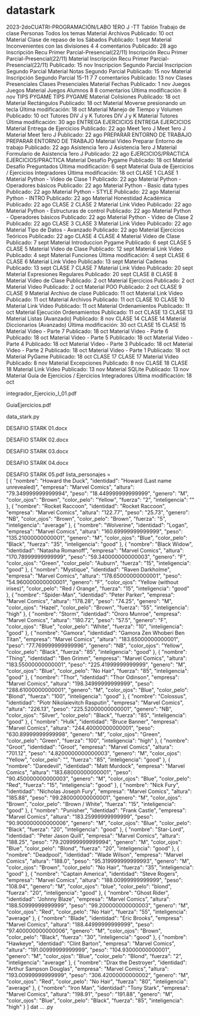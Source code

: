# datastark
2023-2doCUATRI-PROGRAMACIÓN/LABO 1ERO J -TT
Tablón
Trabajo de clase
Personas
Todos los temas
Material
Archivos
Publicado: 10 oct
Material
Clase de repaso de los Sábados
Publicado: 1 sept
Material
Inconvenientes con las divisiones
4
4 comentarios
Publicado: 28 ago
Inscripción Recu Primer Parcial-Presencial(22/11)
Inscripción Recu Primer Parcial-Presencial(22/11)
Material
Inscripción Recu Primer Parcial-Presencial(22/11)
Publicado: 15 nov
Inscripcion Segundo Parcial
Inscripcion Segundo Parcial
Material
Notas Segundo Parcial
Publicado: 15 nov
Material
Inscripción Segundo Parcial 15-11
7
7 comentarios
Publicado: 13 nov
Clases Presenciales
Clases Presenciales
Material
Fechas
Publicado: 1 nov
Juegos
Juegos
Material
Juegos Alumnos
8
8 comentarios
Última modificación: 8 nov
TIPS PYGAME
TIPS PYGAME
Material
Colisiones
Publicado: 18 oct
Material
Rectángulos
Publicado: 18 oct
Material
Moverse presionando un tecla
Última modificación: 18 oct
Material
Manejo de Tiempo y Volumen
Publicado: 10 oct
Tutores DIV J y K
Tutores DIV J y K
Material
Tutores
Última modificación: 30 ago
ENTREGA EJERCICIOS
ENTREGA EJERCICIOS
Material
Entrega de Ejercicios
Publicado: 22 ago
Meet 1ero J
Meet 1ero J
Material
Meet 1ero J
Publicado: 22 ago
PREPARAR ENTORNO DE TRABAJO
PREPARAR ENTORNO DE TRABAJO
Material
Video Preparar Entorno de trabajo
Publicado: 22 ago
Asistencia 1ero J
Asistencia 1ero J
Material
Formulario de Asistencia 1ero J
Publicado: 22 ago
EJERCICIOS/PRACTICA
EJERCICIOS/PRACTICA
Material
Desafío Pygame
Publicado: 18 oct
Material
Desafío Preguntados
Última modificación: 6 sept
Material
Guía de Ejercicios / Ejercicios Integradores
Última modificación: 18 oct
CLASE 1
CLASE 1
Material
Python - Video de Clase 1
Publicado: 22 ago
Material
Python - Operadores básicos
Publicado: 22 ago
Material
Python - Basic data types
Publicado: 22 ago
Material
Python - STYLE
Publicado: 22 ago
Material
Python - INTRO
Publicado: 22 ago
Material
Honestidad Académica
Publicado: 22 ago
CLASE 2
CLASE 2
Material
Link Video
Publicado: 22 ago
Material
Python - Estructuras de control
Publicado: 22 ago
Material
Python - Operadores básicos
Publicado: 22 ago
Material
Python - Video de Clase 2
Publicado: 22 ago
CLASE 3
CLASE 3
Material
Link Video
Publicado: 22 ago
Material
Tipo de Datos - Avanzado
Publicado: 22 ago
Material
Ejercicios Teóricos
Publicado: 22 ago
CLASE 4
CLASE 4
Material
Video de Clase
Publicado: 7 sept
Material
Introduccion Pygame
Publicado: 6 sept
CLASE 5
CLASE 5
Material
Video de Clase
Publicado: 12 sept
Material
Link Video
Publicado: 4 sept
Material
Funciones
Última modificación: 4 sept
CLASE 6
CLASE 6
Material
Link Video
Publicado: 13 sept
Material
Cadenas
Publicado: 13 sept
CLASE 7
CLASE 7
Material
Link Video
Publicado: 20 sept
Material
Expresiones Regulares
Publicado: 20 sept
CLASE 8
CLASE 8
Material
Video de Clase
Publicado: 2 oct
Material
Ejercicios
Publicado: 2 oct
Material
Video
Publicado: 2 oct
Material
POO
Publicado: 2 oct
CLASE 9
CLASE 9
Material
Archivo de clase
Publicado: 11 oct
Material
Link Video
Publicado: 11 oct
Material
Archivos
Publicado: 11 oct
CLASE 10
CLASE 10
Material
Link Video
Publicado: 11 oct
Material
Ordenamientos
Publicado: 11 oct
Material
Ejecución Ordenamientos
Publicado: 11 oct
CLASE 13
CLASE 13
Material
Listas (Avanzado)
Publicado: 8 nov
CLASE 14
CLASE 14
Material
Diccionarios (Avanzado)
Última modificación: 30 oct
CLASE 15
CLASE 15
Material
Video - Parte 7
Publicado: 18 oct
Material
Video - Parte 6
Publicado: 18 oct
Material
Video - Parte 5
Publicado: 18 oct
Material
Video - Parte 4
Publicado: 18 oct
Material
Video - Parte 3
Publicado: 18 oct
Material
Video - Parte 2
Publicado: 18 oct
Material
Video - Parte 1
Publicado: 18 oct
Material
PyGame
Publicado: 18 oct
CLASE 17
CLASE 17
Material
Video
Publicado: 8 nov
Material
Excepciones
Publicado: 8 nov
CLASE 18
CLASE 18
Material
Link Video
Publicado: 13 nov
Material
SQLite
Publicado: 13 nov
Material
Guía de Ejercicios / Ejercicios Integradores
Última modificación: 18 oct

integrador_Ejercicio_I_01.pdf

GuiaEjercicios.pdf

data_stark.py

DESAFIO STARK 01.docx

DESAFIO STARK 02.docx

DESAFIO STARK 03.docx

DESAFIO STARK 04.docx

DESAFIO STARK 05.pdf
lista_personajes =\
[
  {
    "nombre": "Howard the Duck",
    "identidad": "Howard (Last name unrevealed)",
    "empresa": "Marvel Comics",
    "altura": "79.349999999999994",
    "peso": "18.449999999999999",
    "genero": "M",
    "color_ojos": "Brown",
    "color_pelo": "Yellow",
    "fuerza": "2",
    "inteligencia": ""
  },
  {
    "nombre": "Rocket Raccoon",
    "identidad": "Rocket Raccoon",
    "empresa": "Marvel Comics",
    "altura": "122.77",
    "peso": "25.73",
    "genero": "NB",
    "color_ojos": "Brown",
    "color_pelo": "Brown",
    "fuerza": "5",
    "inteligencia": "average"
  },
  {
    "nombre": "Wolverine",
    "identidad": "Logan",
    "empresa": "Marvel Comics",
    "altura": "160.69999999999999",
    "peso": "135.21000000000001",
    "genero": "M",
    "color_ojos": "Blue",
    "color_pelo": "Black",
    "fuerza": "35",
    "inteligencia": "good"
  },
  {
    "nombre": "Black Widow",
    "identidad": "Natasha Romanoff",
    "empresa": "Marvel Comics",
    "altura": "170.78999999999999",
    "peso": "59.340000000000003",
    "genero": "F",
    "color_ojos": "Green",
    "color_pelo": "Auburn",
    "fuerza": "15",
    "inteligencia": "good"
  },
  {
    "nombre": "Mystique",
    "identidad": "Raven Darkholme",
    "empresa": "Marvel Comics",
    "altura": "178.65000000000001",
    "peso": "54.960000000000001",
    "genero": "F",
    "color_ojos": "Yellow (without irises)",
    "color_pelo": "Red / Orange",
    "fuerza": "15",
    "inteligencia": "good"
  },
  {
    "nombre": "Spider-Man",
    "identidad": "Peter Parker",
    "empresa": "Marvel Comics",
    "altura": "178.28",
    "peso": "74.25",
    "genero": "M",
    "color_ojos": "Hazel",
    "color_pelo": "Brown",
    "fuerza": "55",
    "inteligencia": "high"
  },
  {
    "nombre": "Storm",
    "identidad": "Ororo Munroe",
    "empresa": "Marvel Comics",
    "altura": "180.72",
    "peso": "57.5",
    "genero": "F",
    "color_ojos": "Blue",
    "color_pelo": "White",
    "fuerza": "10",
    "inteligencia": "good"
  },
  {
    "nombre": "Gamora",
    "identidad": "Gamora Zen Whoberi Ben Titan",
    "empresa": "Marvel Comics",
    "altura": "183.65000000000001",
    "peso": "77.769999999999996",
    "genero": "NB",
    "color_ojos": "Yellow",
    "color_pelo": "Black",
    "fuerza": "85",
    "inteligencia": "good"
  },
  {
    "nombre": "Thing",
    "identidad": "Ben Grimm",
    "empresa": "Marvel Comics",
    "altura": "183.55000000000001",
    "peso": "225.41999999999999",
    "genero": "M",
    "color_ojos": "Blue",
    "color_pelo": "No Hair",
    "fuerza": "85",
    "inteligencia": "good"
  },
  {
    "nombre": "Thor",
    "identidad": "Thor Odinson",
    "empresa": "Marvel Comics",
    "altura": "198.34999999999999",
    "peso": "288.61000000000001",
    "genero": "M",
    "color_ojos": "Blue",
    "color_pelo": "Blond",
    "fuerza": "100",
    "inteligencia": "good"
  },
  {
    "nombre": "Colossus",
    "identidad": "Piotr Nikolaievitch Rasputin",
    "empresa": "Marvel Comics",
    "altura": "226.13",
    "peso": "225.52000000000001",
    "genero": "NB",
    "color_ojos": "Silver",
    "color_pelo": "Black",
    "fuerza": "85",
    "inteligencia": "good"
  },
  {
    "nombre": "Hulk",
    "identidad": "Bruce Banner",
    "empresa": "Marvel Comics",
    "altura": "244.40000000000001",
    "peso": "630.89999999999998",
    "genero": "M",
    "color_ojos": "Green",
    "color_pelo": "Green",
    "fuerza": "100",
    "inteligencia": "high"
  },
  {
    "nombre": "Groot",
    "identidad": "Groot",
    "empresa": "Marvel Comics",
    "altura": "701.12",
    "peso": "4.8200000000000003",
    "genero": "M",
    "color_ojos": "Yellow",
    "color_pelo": "",
    "fuerza": "85",
    "inteligencia": "good"
  },
  {
    "nombre": "Daredevil",
    "identidad": "Matt Murdock",
    "empresa": "Marvel Comics",
    "altura": "183.68000000000001",
    "peso": "90.450000000000003",
    "genero": "M",
    "color_ojos": "Blue",
    "color_pelo": "Red",
    "fuerza": "15",
    "inteligencia": "good"
  },
  {
    "nombre": "Nick Fury",
    "identidad": "Nicholas Joseph Fury",
    "empresa": "Marvel Comics",
    "altura": "185.88",
    "peso": "99.280000000000001",
    "genero": "M",
    "color_ojos": "Brown",
    "color_pelo": "Brown / White",
    "fuerza": "15",
    "inteligencia": "good"
  },
  {
    "nombre": "Punisher",
    "identidad": "Frank Castle",
    "empresa": "Marvel Comics",
    "altura": "183.25999999999999",
    "peso": "90.900000000000006",
    "genero": "M",
    "color_ojos": "Blue",
    "color_pelo": "Black",
    "fuerza": "20",
    "inteligencia": "good"
  },
  {
    "nombre": "Star-Lord",
    "identidad": "Peter Jason Quill",
    "empresa": "Marvel Comics",
    "altura": "188.25",
    "peso": "79.209999999999994",
    "genero": "M",
    "color_ojos": "Blue",
    "color_pelo": "Blond",
    "fuerza": "20",
    "inteligencia": "good"
  },
  {
    "nombre": "Deadpool",
    "identidad": "Wade Wilson",
    "empresa": "Marvel Comics",
    "altura": "188.0",
    "peso": "95.319999999999993",
    "genero": "M",
    "color_ojos": "Brown",
    "color_pelo": "No Hair",
    "fuerza": "35",
    "inteligencia": "good"
  },
  {
    "nombre": "Captain America",
    "identidad": "Steve Rogers",
    "empresa": "Marvel Comics",
    "altura": "188.00999999999999",
    "peso": "108.94",
    "genero": "M",
    "color_ojos": "blue",
    "color_pelo": "blond",
    "fuerza": "20",
    "inteligencia": "good"
  },
  {
    "nombre": "Ghost Rider",
    "identidad": "Johnny Blaze",
    "empresa": "Marvel Comics",
    "altura": "188.50999999999999",
    "peso": "99.200000000000003",
    "genero": "M",
    "color_ojos": "Red",
    "color_pelo": "No Hair",
    "fuerza": "55",
    "inteligencia": "average"
  },
  {
    "nombre": "Blade",
    "identidad": "Eric Brooks",
    "empresa": "Marvel Comics",
    "altura": "188.44999999999999",
    "peso": "97.400000000000006",
    "genero": "M",
    "color_ojos": "Brown",
    "color_pelo": "Black",
    "fuerza": "30",
    "inteligencia": "good"
  },
  {
    "nombre": "Hawkeye",
    "identidad": "Clint Barton",
    "empresa": "Marvel Comics",
    "altura": "191.00999999999999",
    "peso": "104.93000000000001",
    "genero": "M",
    "color_ojos": "Blue",
    "color_pelo": "Blond",
    "fuerza": "2",
    "inteligencia": "average"
  },
  {
    "nombre": "Drax the Destroyer",
    "identidad": "Arthur Sampson Douglas",
    "empresa": "Marvel Comics",
    "altura": "193.00999999999999",
    "peso": "306.42000000000002",
    "genero": "M",
    "color_ojos": "Red",
    "color_pelo": "No Hair",
    "fuerza": "80",
    "inteligencia": "average"
  },
  {
    "nombre": "Iron Man",
    "identidad": "Tony Stark",
    "empresa": "Marvel Comics",
    "altura": "198.91",
    "peso": "191.88",
    "genero": "M",
    "color_ojos": "Blue",
    "color_pelo": "Black",
    "fuerza": "85",
    "inteligencia": "high"
  }
]
dat ... .py
